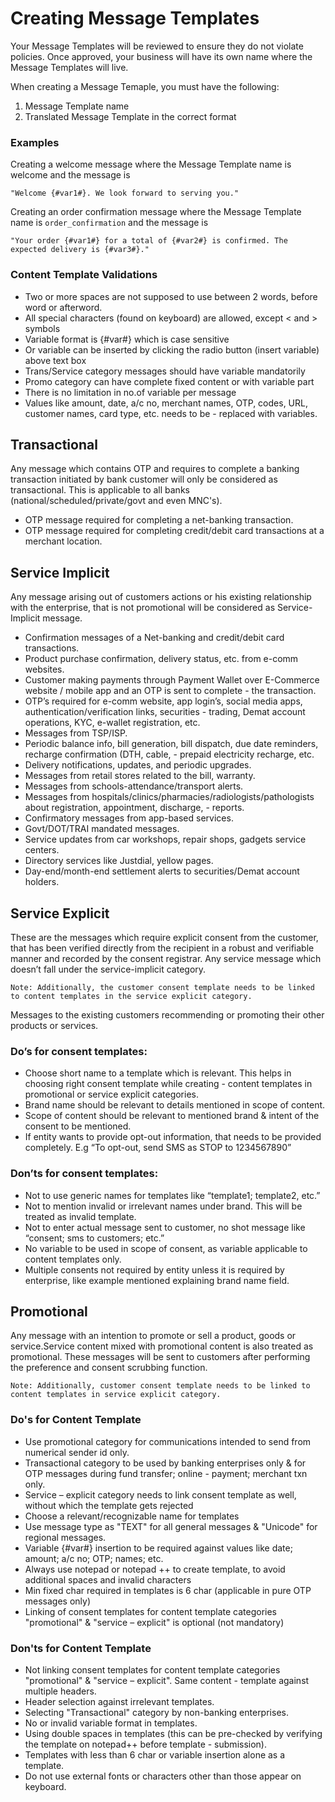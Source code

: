 # Creating Message Templates

Your Message Templates will be reviewed to ensure they do not violate policies. Once approved, your business will have its own name where the Message Templates will live.

When creating a Message Temaple, you must have the following:

1. Message Template name
2. Translated Message Template in the correct format

### Examples

Creating a welcome message where the Message Template name is welcome and the message is

```
"Welcome {#var1#}. We look forward to serving you."
```

Creating an order confirmation message where the Message Template name is `order_confirmation` and the message is

```
"Your order {#var1#} for a total of {#var2#} is confirmed. The expected delivery is {#var3#}."
```

### Content Template Validations

- Two or more spaces are not supposed to use between 2 words, before word or afterword.
- All special characters (found on keyboard) are allowed, except < and > symbols
- Variable format is {#var#} which is case sensitive
- Or variable can be inserted by clicking the radio button (insert variable) above text box
- Trans/Service category messages should have variable mandatorily
- Promo category can have complete fixed content or with variable part
- There is no limitation in no.of variable per message
- Values like amount, date, a/c no, merchant names, OTP, codes, URL, customer names, card type, etc. needs to be - replaced with variables.

## Transactional

Any message which contains OTP and requires to complete a banking transaction initiated by bank customer will only be considered as transactional. This is applicable to all banks (national/scheduled/private/govt and even MNC's).

- OTP message required for completing a net-banking transaction.
- OTP message required for completing credit/debit card transactions at a merchant location.

## Service Implicit

Any message arising out of customers actions or his existing relationship with the enterprise, that is not promotional will be considered as Service-Implicit message.

- Confirmation messages of a Net-banking and credit/debit card transactions.
- Product purchase confirmation, delivery status, etc. from e-comm websites.
- Customer making payments through Payment Wallet over E-Commerce website / mobile app and an OTP is sent to complete - the transaction.
- OTP’s required for e-comm website, app login’s, social media apps, authentication/verification links, securities - trading, Demat account operations, KYC, e-wallet registration, etc.
- Messages from TSP/ISP.
- Periodic balance info, bill generation, bill dispatch, due date reminders, recharge confirmation (DTH, cable, - prepaid electricity recharge, etc.
- Delivery notifications, updates, and periodic upgrades.
- Messages from retail stores related to the bill, warranty.
- Messages from schools-attendance/transport alerts.
- Messages from hospitals/clinics/pharmacies/radiologists/pathologists about registration, appointment, discharge, - reports.
- Confirmatory messages from app-based services.
- Govt/DOT/TRAI mandated messages.
- Service updates from car workshops, repair shops, gadgets service centers.
- Directory services like Justdial, yellow pages.
- Day-end/month-end settlement alerts to securities/Demat account holders.

## Service Explicit

These are the messages which require explicit consent from the customer, that has been verified directly from the recipient in a robust and verifiable manner and recorded by the consent registrar. Any service message which doesn’t fall under the service-implicit category.

`Note: Additionally, the customer consent template needs to be linked to content templates in the service explicit category.`

Messages to the existing customers recommending or promoting their other products or services.

### Do’s for consent templates:

- Choose short name to a template which is relevant. This helps in choosing right consent template while creating - content templates in promotional or service explicit categories.
- Brand name should be relevant to details mentioned in scope of content.
- Scope of content should be relevant to mentioned brand & intent of the consent to be mentioned.
- If entity wants to provide opt-out information, that needs to be provided completely. E.g “To opt-out, send SMS as STOP to 1234567890”

### Don’ts for consent templates:

- Not to use generic names for templates like “template1; template2, etc.”
- Not to mention invalid or irrelevant names under brand. This will be treated as invalid template.
- Not to enter actual message sent to customer, no shot message like “consent; sms to customers; etc.”
- No variable to be used in scope of consent, as variable applicable to content templates only.
- Multiple consents not required by entity unless it is required by enterprise, like example mentioned explaining brand name field.

## Promotional

Any message with an intention to promote or sell a product, goods or service.Service content mixed with promotional content is also treated as promotional. These messages will be sent to customers after performing the preference and consent scrubbing function.

`Note: Additionally, customer consent template needs to be linked to content templates in service explicit category.`

### Do's for Content Template

- Use promotional category for communications intended to send from numerical sender id only.
- Transactional category to be used by banking enterprises only & for OTP messages during fund transfer; online - payment; merchant txn only.
- Service – explicit category needs to link consent template as well, without which the template gets rejected
- Choose a relevant/recognizable name for templates
- Use message type as "TEXT" for all general messages & "Unicode" for regional messages.
- Variable {#var#} insertion to be required against values like date; amount; a/c no; OTP; names; etc.
- Always use notepad or notepad ++ to create template, to avoid additional spaces and invalid characters
- Min fixed char required in templates is 6 char (applicable in pure OTP messages only)
- Linking of consent templates for content template categories "promotional" & "service – explicit" is optional (not mandatory)

### Don'ts for Content Template

- Not linking consent templates for content template categories "promotional" & "service – explicit". Same content - template against multiple headers.
- Header selection against irrelevant templates.
- Selecting "Transactional" category by non-banking enterprises.
- No or invalid variable format in templates.
- Using double spaces in templates (this can be pre-checked by verifying the template on notepad++ before template - submission).
- Templates with less than 6 char or variable insertion alone as a template.
- Do not use external fonts or characters other than those appear on keyboard.
